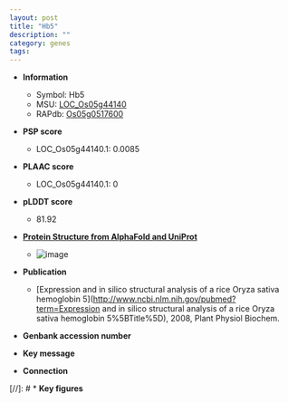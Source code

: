 ```yaml
---
layout: post
title: "Hb5"
description: ""
category: genes
tags: 
---
```


* **Information**  
    + Symbol: Hb5  
    + MSU: [LOC_Os05g44140](http://rice.plantbiology.msu.edu/cgi-bin/ORF_infopage.cgi?orf=LOC_Os05g44140)  
    + RAPdb: [Os05g0517600](http://rapdb.dna.affrc.go.jp/viewer/gbrowse_details/irgsp1?name=Os05g0517600)  

* **PSP score**  
    + LOC_Os05g44140.1: 0.0085 

* **PLAAC score**  
    + LOC_Os05g44140.1: 0 

* **pLDDT score**
    + 81.92

* **[Protein Structure from AlphaFold and UniProt](https://www.uniprot.org/uniprotkb/Q75II4/entry#structure)**
    + ![image](https://ricepsp.github.io/images/Q7/AF-Q75II4-F1.png)

* **Publication**  
    + [Expression and in silico structural analysis of a rice Oryza sativa hemoglobin 5](http://www.ncbi.nlm.nih.gov/pubmed?term=Expression and in silico structural analysis of a rice Oryza sativa hemoglobin 5%5BTitle%5D), 2008, Plant Physiol Biochem.

* **Genbank accession number**  

* **Key message**  

* **Connection**  

[//]: # * **Key figures**  


